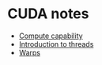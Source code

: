 # CUDA notes
- [Compute capability](https://github.com/prav-nak/cuda/tree/main/0_device_query)
- [Introduction to threads](https://github.com/prav-nak/cuda/tree/main/1_Intro_Threads)
- [Warps](https://github.com/prav-nak/cuda/tree/main/2_warps)